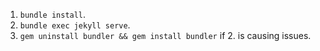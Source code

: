 1. `bundle install`.
2. `bundle exec jekyll serve`.
3. `gem uninstall bundler && gem install bundler` if 2. is causing issues.

